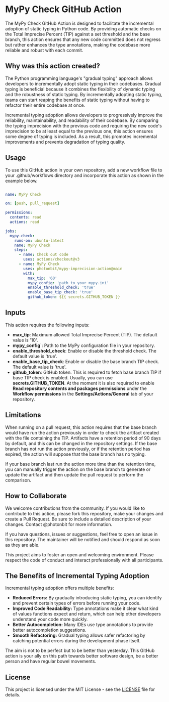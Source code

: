 # MyPy Check GitHub Action

The MyPy Check GitHub Action is designed to facilitate the incremental adoption of static typing in Python code. 
By providing automatic checks on the Total Imprecise Percent (TIP) against a set threshold and the base branch, 
this action ensures that any new code committed does not regress but rather enhances the type annotations, 
making the codebase more reliable and robust with each commit.

## Why was this action created?

The Python programming language's "gradual typing" approach allows developers to incrementally adopt static typing 
in their codebases. Gradual typing is beneficial because it combines the flexibility of dynamic typing and the 
robustness of static typing. By incrementally adopting static typing, teams can start reaping the benefits of 
static typing without having to refactor their entire codebase at once.

Incremental typing adoption allows developers to progressively improve the reliability, maintainability, and 
readability of their codebase. By comparing the typing imprecision with the previous code and requiring the 
new code's imprecision to be at least equal to the previous one, this action ensures some degree of typing 
is included. As a result, this promotes incremental improvements and prevents degradation of typing quality.

## Usage

To use this GitHub action in your own repository, add a new workflow file to your .github/workflows directory
and incorporate this action as shown in the example below.

```yaml

name: MyPy Check

on: [push, pull_request]

permissions:
  contents: read
  actions: read

jobs:
  mypy-check:
    runs-on: ubuntu-latest
    name: MyPy Check
    steps:
      - name: Check out code
        uses: actions/checkout@v3
      - name: MyPy Check
        uses: photonbit/mypy-imprecision-action@main
        with:
          max_tip: '60'
          mypy_config: 'path_to_your_mypy.ini'
          enable_threshold_check: 'true'
          enable_base_tip_check: 'true'
          github_token: ${{ secrets.GITHUB_TOKEN }}
``` 

## Inputs

This action requires the following inputs:

- **max_tip**: Maximum allowed Total Imprecise Percent (TIP). The default value is '10'. 
- **mypy_config**`: Path to the MyPy configuration file in your repository. 
- **enable_threshold_check**: Enable or disable the threshold check. The default value is 'true'. 
- **enable_base_tip_check**: Enable or disable the base branch TIP check. The default value is 'true'. 
- **github_token**: GitHub token. This is required to fetch base branch TIP if base TIP check is enabled. Usually, you can use **secrets.GITHUB_TOKEN**. At
the moment it is also required to enable **Read repository contents and packages permissions** under the 
__Workflow permissions__ in the **Settings/Actions/General** tab of your repository.

## Limitations

When running on a pull request, this action requires that the base branch would have run the action previously
in order to check the artifact created with the file containing the TIP. Artifacts have a retention period of 90 days
by default, and this can be changed in the repository settings. If the base branch has not run the action previously,
or if the retention period has expired, the action will suppose that the base branch has no typing.

If your base branch last run the action more time than the retention time, you can manually trigger the action
on the base branch to generate or update the artifact and then update the pull request to perform the comparison.

## How to Collaborate

We welcome contributions from the community. If you would like to contribute to this action, please fork this repository, make your changes and create a Pull Request. Be sure to include a detailed description of your changes.
Contact @photonbit for more information.

If you have questions, issues or suggestions, feel free to open an issue in this repository. The maintainer will be notified and should respond as soon as they are able.

This project aims to foster an open and welcoming environment. Please respect the code of conduct and interact professionally with all participants.

## The Benefits of Incremental Typing Adoption

Incremental typing adoption offers multiple benefits:

- **Reduced Errors:** By gradually introducing static typing, you can identify and prevent certain types of errors before running your code.
- **Improved Code Readability:** Type annotations make it clear what kind of values functions expect and return, which can help other developers understand your code more quickly.
- **Better Autocompletion:** Many IDEs use type annotations to provide better autocompletion suggestions.
- **Smooth Refactoring:** Gradual typing allows safer refactoring by catching potential errors during the development phase itself.


The aim is not to be perfect but to be better than yesterday. This GitHub action is your ally on this path towards better software design,
be a better person and have regular bowel movements.

## License

This project is licensed under the MIT License - see the [LICENSE](LICENSE) file for details.
